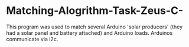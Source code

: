 # Matching-Alogrithm-Task-Zeus-C-
This program was used to match several Arduino 'solar producers' (they had a solar panel and battery attached) and Arduino loads. Arduinos communicate via i2c. 
